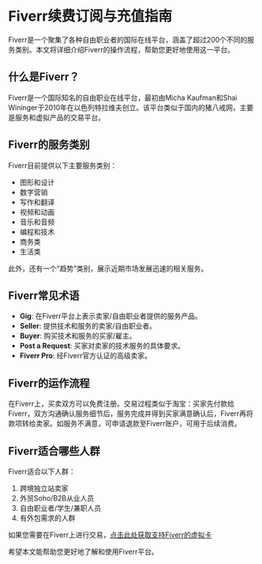 # Fiverr续费订阅与充值指南

Fiverr是一个聚集了各种自由职业者的国际在线平台，涵盖了超过200个不同的服务类别。本文将详细介绍Fiverr的操作流程，帮助您更好地使用这一平台。

## 什么是Fiverr？

Fiverr是一个国际知名的自由职业在线平台，最初由Micha Kaufman和Shai Wininger于2010年在以色列特拉维夫创立。该平台类似于国内的猪八戒网，主要是服务和虚拟产品的交易平台。

## Fiverr的服务类别

Fiverr目前提供以下主要服务类别：

- 图形和设计
- 数字营销
- 写作和翻译
- 视频和动画
- 音乐和音频
- 编程和技术
- 商务类
- 生活类

此外，还有一个“趋势”类别，展示近期市场发展迅速的相关服务。

## Fiverr常见术语

- **Gig**: 在Fiverr平台上表示卖家/自由职业者提供的服务产品。
- **Seller**: 提供技术和服务的卖家/自由职业者。
- **Buyer**: 购买技术和服务的买家/雇主。
- **Post a Request**: 买家对卖家的技术服务的具体要求。
- **Fiverr Pro**: 经Fiverr官方认证的高级卖家。

## Fiverr的运作流程

在Fiverr上，买卖双方可以免费注册。交易过程类似于淘宝：买家先付款给Fiverr，双方沟通确认服务细节后，服务完成并得到买家满意确认后，Fiverr再将款项转给卖家。如服务不满意，可申请退款至Fiverr账户，可用于后续消费。

## Fiverr适合哪些人群

Fiverr适合以下人群：

1. 跨境独立站卖家
2. 外贸Soho/B2B从业人员
3. 自由职业者/学生/兼职人员
4. 有外包需求的人群

如果您需要在Fiverr上进行交易，[点击此处获取支持Fiverr的虚拟卡](https://gpt.fomepay.com/#/pages/login/index?d=Q3DD80)

希望本文能帮助您更好地了解和使用Fiverr平台。
